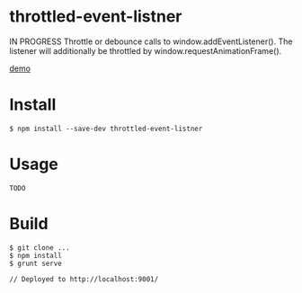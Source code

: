 # throttled-event-listner
IN PROGRESS
Throttle or debounce calls to window.addEventListener(). The listener will additionally be throttled by window.requestAnimationFrame().

[demo](https://vivmaha.github.io/throttled-event-listner)

# Install

    $ npm install --save-dev throttled-event-listner

# Usage
  
    TODO

# Build

    $ git clone ...
    $ npm install
    $ grunt serve

    // Deployed to http://localhost:9001/
